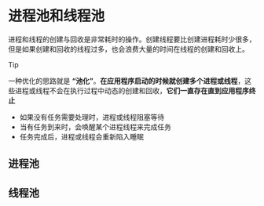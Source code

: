 # 进程池和线程池

进程和线程的创建与回收是非常耗时的操作。创建线程要比创建进程耗时少很多，但是如果创建和回收的线程过多，也会浪费大量的时间在线程的创建和回收上。

>[!tip] 
>
> 一种优化的思路就是 **“池化”**。**在应用程序启动的时候就创建多个进程或线程**，这些进程或线程不会在执行过程中动态的创建和回收，**它们一直存在直到应用程序终止**
> + 如果没有任务需要处理时，进程或线程阻塞等待
> + 当有任务到来时，会唤醒某个进程线程来完成任务
> + 任务完成后，进程或线程会重新陷入睡眠
> 

## 进程池




## 线程池



